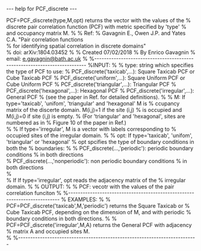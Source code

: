 --- help for PCF_discrete ---

PCF=PCF_discrete(type,M,opt) returns the vector with the values of the
% discrete pair correlation function (PCF) with metric specified by 'type'
% and occupancy matrix M.
%
% Ref: 
% Gavagnin E., Owen J.P. and Yates C.A. "Pair correlation functions  
% for identifying spatial correlation in discrete domains"  
% doi: arXiv:1804.03452
%
% Created 07/02/2018
% By Enrico Gavagnin
% email: e.gavagnin@bath.ac.uk
%
%-------------------------------------------------------------------------- 
%INPUT:
%
% type: string which specifies the type of PCF to use:
%        PCF_discrete('taxicab',...): Square Taxicab PCF or Cube Taxicab PCF
%        PCF_discrete('uniform',...): Square Uniform PCF or Cube Uniform PCF
%        PCF_discrete('triangular',...): Triangular PCF
%        PCF_discrete('hexagonal',...): Hexagonal PCF
%        PCF_discrete('irregular',...): General PCF
%       (see the paper in Ref. for detailed definitions).
%
%    M: If type='taxicab', 'unifom', 'triangular' and 'hexagonal' M is 
%       ccupancy matrix of the discerte domain. M(i,j)=1 if the site (i,j) 
%       is occupied and M(i,j)=0 if site (i,j) is empty. 
%       (For 'triangular' and 'hexagonal', sites are numbered as in 
%       Figure 10 of the paper in Ref.)       
%
%       If type='irregular', M is a vector with labels corresponding to
%       occupied sites of the irregular domain.
% 
%  opt: If type='taxicab', 'unifom', 'triangular' or 'hexagonal'
%       opt spcifies the type of boundary conditions in both the
%       boundaries:
%
%       PCF_discrete(...,'periodic'): periodic boundary conditions
%                                     in both directions  
%       PCF_discrete(...,'nonperiodic'): non periodic boundary conditions
%                                        in both directions  
%       
%       If If type='irregular', opt reads the adjacency matrix of the
%       irregular domain. 
%
% OUTPUT:
% 
% PCF: vecotr with the values of the pair correlation funciton
%
%-------------------------------------------------------------------------- 
% EXAMPLES:
%
%   PCF=PCF_discrete('taxicab',M,'periodic') returns the Square Taxicab or 
%   Cube Taxicab PCF, depending on the dimension of M, and with periodic
%   boundary conditions in both directions. 
%
%   PCF=PCF_discrete('irregular',M,A) returns the General PCF with adjacency
%   matrix A and occupied sites M.  
%
%-------------------------------------------------------------------------- 
